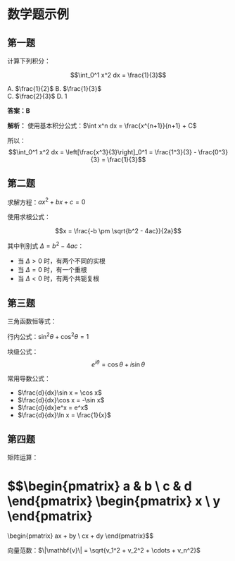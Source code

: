 # 数学题示例

## 第一题

计算下列积分：

$$\int_0^1 x^2 dx = \frac{1}{3}$$

A. $\frac{1}{2}$
B. $\frac{1}{3}$  
C. $\frac{2}{3}$
D. $1$

**答案：B**

**解析：** 
使用基本积分公式：$\int x^n dx = \frac{x^{n+1}}{n+1} + C$

所以：
$$\int_0^1 x^2 dx = \left[\frac{x^3}{3}\right]_0^1 = \frac{1^3}{3} - \frac{0^3}{3} = \frac{1}{3}$$

## 第二题

求解方程：$ax^2 + bx + c = 0$

使用求根公式：

$$x = \frac{-b \pm \sqrt{b^2 - 4ac}}{2a}$$

其中判别式 $\Delta = b^2 - 4ac$：
- 当 $\Delta > 0$ 时，有两个不同的实根
- 当 $\Delta = 0$ 时，有一个重根
- 当 $\Delta < 0$ 时，有两个共轭复根

## 第三题

三角函数恒等式：

行内公式：$\sin^2\theta + \cos^2\theta = 1$

块级公式：
$$e^{i\theta} = \cos\theta + i\sin\theta$$

常用导数公式：
- $\frac{d}{dx}\sin x = \cos x$
- $\frac{d}{dx}\cos x = -\sin x$
- $\frac{d}{dx}e^x = e^x$
- $\frac{d}{dx}\ln x = \frac{1}{x}$

## 第四题

矩阵运算：

$$\begin{pmatrix}
a & b \\
c & d
\end{pmatrix}
\begin{pmatrix}
x \\
y
\end{pmatrix}
=
\begin{pmatrix}
ax + by \\
cx + dy
\end{pmatrix}$$

向量范数：$\|\mathbf{v}\| = \sqrt{v_1^2 + v_2^2 + \cdots + v_n^2}$